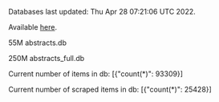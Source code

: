 Databases last updated: Thu Apr 28 07:21:06 UTC 2022. 

Available [here](https://github.com/cbeauhilton/ash-db/releases).


55M	abstracts.db

250M	abstracts_full.db

Current number of items in db:
[{"count(*)": 93309}]

Current number of scraped items in db:
[{"count(*)": 25428}]
